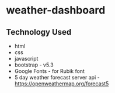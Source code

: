 # weather-dashboard

## Technology Used
- html
- css
- javascript
- bootstrap - v5.3
- Google Fonts - for Rubik font
- 5 day weather forecast server api - https://openweathermap.org/forecast5